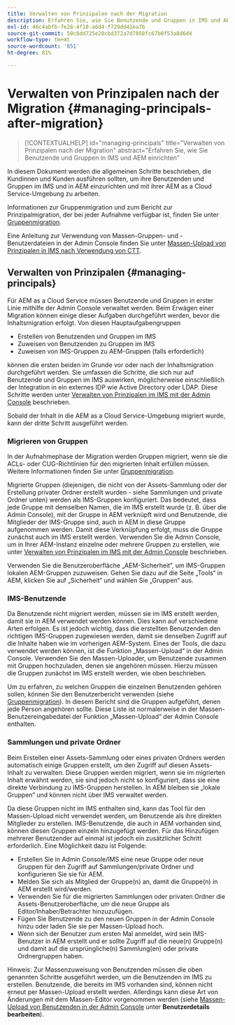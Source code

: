 ```yaml
---
title: Verwalten von Prinzipalen nach der Migration
description: Erfahren Sie, wie Sie Benutzende und Gruppen in IMS und AEM einrichten
exl-id: 46c4abfb-7e28-4f18-a6d4-f729dd42ea7b
source-git-commit: 50c8dd725e20cbd372a7d7858fc67b0f53a8d6d4
workflow-type: tm+mt
source-wordcount: '851'
ht-degree: 81%

---
```


# Verwalten von Prinzipalen nach der Migration {#managing-principals-after-migration}

>[!CONTEXTUALHELP]
>id="managing-principals"
>title="Verwalten von Prinzipalen nach der Migration"
>abstract="Erfahren Sie, wie Sie Benutzende und Gruppen in IMS und AEM einrichten"

In diesem Dokument werden die allgemeinen Schritte beschrieben, die Kundinnen und Kunden ausführen sollten, um ihre Benutzenden und Gruppen im IMS und in AEM einzurichten und mit ihrer AEM as a Cloud Service-Umgebung zu arbeiten.

Informationen zur Gruppenmigration und zum Bericht zur Prinzipalmigration, der bei jeder Aufnahme verfügbar ist, finden Sie unter [Gruppenmigration](/help/journey-migration/content-transfer-tool/using-content-transfer-tool/group-migration.md).

Eine Anleitung zur Verwendung von Massen-Gruppen- und -Benutzerdateien in der Admin Console finden Sie unter [Massen-Upload von Prinzipalen in IMS nach Verwendung von CTT](/help/journey-migration/content-transfer-tool/using-content-transfer-tool/bulk-principal-uploading.md).

## Verwalten von Prinzipalen {#managing-principals}

Für AEM as a Cloud Service müssen Benutzende und Gruppen in erster Linie mithilfe der Admin Console verwaltet werden.  Beim Erwägen einer Migration können einige dieser Aufgaben durchgeführt werden, bevor die Inhaltsmigration erfolgt.  Von diesen Hauptaufgabengruppen

* Erstellen von Benutzenden und Gruppen im IMS
* Zuweisen von Benutzenden zu Gruppen im IMS
* Zuweisen von IMS-Gruppen zu AEM-Gruppen (falls erforderlich)

können die ersten beiden im Grunde vor oder nach der Inhaltsmigration durchgeführt werden. Sie umfassen die Schritte, die sich nur auf Benutzende und Gruppen im IMS auswirken, möglicherweise einschließlich der Integration in ein externes IDP wie Active Directory oder LDAP.  Diese Schritte werden unter [Verwalten von Prinzipalen im IMS mit der Admin Console](/help/journey-migration/managing-principals.md) beschrieben.

Sobald der Inhalt in die AEM as a Cloud Service-Umgebung migriert wurde, kann der dritte Schritt ausgeführt werden.

### Migrieren von Gruppen

In der Aufnahmephase der Migration werden Gruppen migriert, wenn sie die ACLs- oder CUG-Richtlinien für den migrierten Inhalt erfüllen müssen.  Weitere Informationen finden Sie unter [Gruppenmigration](/help/journey-migration/content-transfer-tool/using-content-transfer-tool/group-migration.md).

Migrierte Gruppen (diejenigen, die nicht von der Assets-Sammlung oder der Erstellung privater Ordner erstellt wurden - siehe Sammlungen und private Ordner unten) werden als IMS-Gruppen konfiguriert.  Das bedeutet, dass jede Gruppe mit demselben Namen, die im IMS erstellt wurde (z. B. über die Admin Console), mit der Gruppe in AEM verknüpft wird und Benutzende, die Mitglieder der IMS-Gruppe sind, auch in AEM in diese Gruppe aufgenommen werden.  Damit diese Verknüpfung erfolgt, muss die Gruppe zunächst auch im IMS erstellt werden.  Verwenden Sie die Admin Console, um in Ihrer AEM-Instanz einzelne oder mehrere Gruppen zu erstellen, wie unter [Verwalten von Prinzipalen im IMS mit der Admin Console](/help/journey-migration/managing-principals.md) beschrieben.

Verwenden Sie die Benutzeroberfläche „AEM-Sicherheit“, um IMS-Gruppen lokalen AEM-Gruppen zuzuweisen.  Gehen Sie dazu auf die Seite „Tools“ in AEM, klicken Sie auf „Sicherheit“ und wählen Sie „Gruppen“ aus.

### IMS-Benutzende

Da Benutzende nicht migriert werden, müssen sie im IMS erstellt werden, damit sie in AEM verwendet werden können.  Dies kann auf verschiedene Arten erfolgen. Es ist jedoch wichtig, dass die erstellten Benutzenden den richtigen IMS-Gruppen zugewiesen werden, damit sie denselben Zugriff auf die Inhalte haben wie im vorherigen AEM-System.  Eines der Tools, die dazu verwendet werden können, ist die Funktion „Massen-Upload“ in der Admin Console. Verwenden Sie den Massen-Uploader, um Benutzende zusammen mit Gruppen hochzuladen, denen sie angehören müssen.  Hierzu müssen die Gruppen zunächst im IMS erstellt werden, wie oben beschrieben.

Um zu erfahren, zu welchen Gruppen die einzelnen Benutzenden gehören sollen, können Sie den Benutzerbericht verwenden (siehe [Gruppenmigration](/help/journey-migration/content-transfer-tool/using-content-transfer-tool/group-migration.md)).  In diesem Bericht sind die Gruppen aufgeführt, denen jede Person angehören sollte. Diese Liste ist normalerweise in der Massen-Benutzereingabedatei der Funktion „Massen-Upload“ der Admin Console enthalten.

### Sammlungen und private Ordner

Beim Erstellen einer Assets-Sammlung oder eines privaten Ordners werden automatisch einige Gruppen erstellt, um den Zugriff auf diesen Assets-Inhalt zu verwalten.  Diese Gruppen werden migriert, wenn sie im migrierten Inhalt erwähnt werden, sie sind jedoch nicht so konfiguriert, dass sie eine direkte Verbindung zu IMS-Gruppen herstellen. In AEM bleiben sie „lokale Gruppen“ und können nicht über IMS verwaltet werden.

Da diese Gruppen nicht im IMS enthalten sind, kann das Tool für den Massen-Upload nicht verwendet werden, um Benutzende als ihre direkten Mitglieder zu erstellen.  IMS-Benutzende, die auch in AEM vorhanden sind, können diesen Gruppen einzeln hinzugefügt werden. Für das Hinzufügen mehrerer Benutzender auf einmal ist jedoch ein zusätzlicher Schritt erforderlich.  Eine Möglichkeit dazu ist Folgende:
* Erstellen Sie in Admin Console/IMS eine neue Gruppe oder neue Gruppen für den Zugriff auf Sammlungen/private Ordner und konfigurieren Sie sie für AEM.
* Melden Sie sich als Mitglied der Gruppe(n) an, damit die Gruppe(n) in AEM erstellt wird/werden.
* Verwenden Sie für die migrierten Sammlungen oder privaten Ordner die Assets-Benutzeroberfläche, um die neue Gruppe als Editor/Inhaber/Betrachter hinzuzufügen.
* Fügen Sie Benutzende zu den neuen Gruppen in der Admin Console hinzu oder laden Sie sie per Massen-Upload hoch.
* Wenn sich der Benutzer zum ersten Mal anmeldet, wird sein IMS-Benutzer in AEM erstellt und er sollte Zugriff auf die neue(n) Gruppe(n) und damit auf die ursprüngliche(n) Sammlung(en) oder private Ordnergruppen haben.

Hinweis: Zur Massenzuweisung von Benutzenden müssen die oben genannten Schritte ausgeführt werden, um die Benutzenden im IMS zu erstellen. Benutzende, die bereits im IMS vorhanden sind, können nicht erneut per Massen-Upload erstellt werden. Allerdings kann diese Art von Änderungen mit dem Massen-Editor vorgenommen werden (siehe [Massen-Upload von Benutzenden in der Admin Console](https://helpx.adobe.com/de/enterprise/using/bulk-upload-users.html) unter **Benutzerdetails bearbeiten**).
